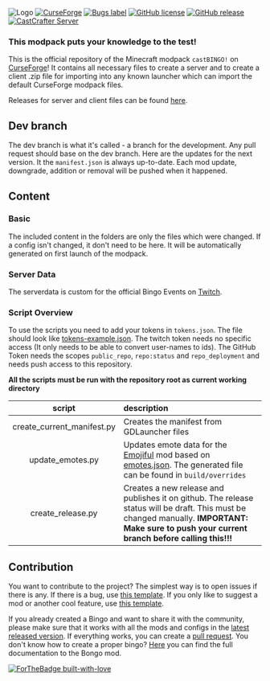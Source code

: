 ![Logo](https://i.imgur.com/8dZAHyI.png)
[![CurseForge](http://cf.way2muchnoise.eu/full_408447_downloads.svg)](https://www.curseforge.com/minecraft/mc-mods/castbingo)
[![Bugs label](https://img.shields.io/github/issues/MelanX/castBINGO/bug)](https://github.com/MelanX/castBINGO/issues?q=is%3Aissue+is%3Aopen+label%3Abug)
[![GitHub license](https://img.shields.io/github/license/MelanX/castBINGO.svg)](https://github.com/MelanX/castBINGO/blob/dev/LICENSE)
[![GitHub release](https://img.shields.io/github/release/MelanX/castBINGO.svg)](https://GitHub.com/MelanX/castBINGO/releases/)
[![CastCrafter Server](https://img.shields.io/discord/133198459531558912.svg?color=7289da&label=CastCrafter%20Server&logo=discord&style=flat-square)](https://discord.gg/castcrafter)

### This modpack puts your knowledge to the test!

This is the official repository of the Minecraft modpack `castBINGO!` on [CurseForge](https://www.curseforge.com/minecraft/modpacks/castbingo)!
It contains all necessary files to create a server and to create a client .zip file for importing into any known launcher which can import the default CurseForge modpack files.

Releases for server and client files can be found [here](https://github.com/MelanX/castBINGO/releases).

## Dev branch

The dev branch is what it's called - a branch for the development. Any pull request should base on the dev branch.
Here are the updates for the next version. It the `manifest.json` is always up-to-date. Each mod update, downgrade, addition or removal will be pushed when it happened.

## Content
### Basic

The included content in the folders are only the files which were changed. If a config isn't changed, it don't need to be here. It will be automatically generated on first launch of the modpack.

### Server Data

The serverdata is custom for the official Bingo Events on [Twitch](https://www.twitch.tv/castcrafter).

### Script Overview

To use the scripts you need to add your tokens in `tokens.json`. The file should look
like [tokens-example.json](tokens-example.json). The twitch token needs no specific access (It only needs to be able to
convert user-names to ids). The GitHub Token needs the scopes `public_repo`, `repo:status` and `repo_deployment` and
needs push access to this repository.

**All the scripts must be run with the repository root as current working directory**

| script | description |
| :---: | :---  |
| create_current_manifest.py | Creates the manifest from GDLauncher files |
| update_emotes.py | Updates emote data for the [Emojiful](https://www.curseforge.com/minecraft/mc-mods/emojiful) mod based on [emotes.json](emotes.json). The generated file can be found in `build/overrides` |
| create_release.py | Creates a new release and publishes it on github. The release status will be draft. This must be changed manually. **IMPORTANT: Make sure to push your current branch before calling this!!!** |

## Contribution

You want to contribute to the project? The simplest way is to open issues if there is any. If there is a bug, use [this template](https://github.com/MelanX/castBINGO/issues/new?labels=bug&template=bug_report.md). If you only like to suggest a mod or another cool feature, use [this template](https://github.com/MelanX/castBINGO/issues/new?labels=enhancement&template=feature_request.md).

If you already created a Bingo and want to share it with the community, please make sure that it works with all the mods and configs in the [latest released version](https://github.com/MelanX/castBINGO/releases).
If everything works, you can create a [pull request](https://github.com/MelanX/castBINGO/pulls). You don't know how to create a proper bingo? [Here](https://github.com/noeppi-noeppi/Bongo/blob/master/custom-bingos.md) you can find the full documentation to the Bongo mod.

[![ForTheBadge built-with-love](http://ForTheBadge.com/images/badges/built-with-love.svg)](https://GitHub.com/MelanX/castBINGO)